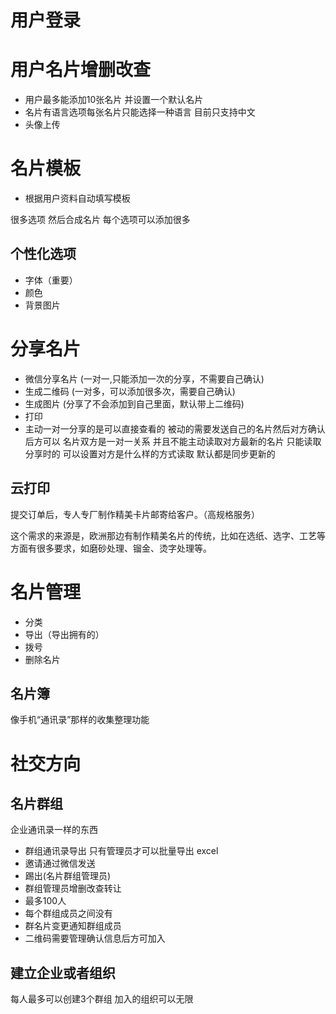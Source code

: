 # 用户登录

# 用户名片增删改查
* 用户最多能添加10张名片 并设置一个默认名片
* 名片有语言选项每张名片只能选择一种语言 目前只支持中文
* 头像上传

# 名片模板
- 根据用户资料自动填写模板

很多选项  然后合成名片 每个选项可以添加很多

## 个性化选项
- 字体（重要）
- 颜色
- 背景图片

# 分享名片
* 微信分享名片 (一对一,只能添加一次的分享，不需要自己确认)
* 生成二维码   (一对多，可以添加很多次，需要自己确认)
* 生成图片 (分享了不会添加到自己里面，默认带上二维码)
* 打印
* 主动一对一分享的是可以直接查看的 被动的需要发送自己的名片然后对方确认后方可以
名片双方是一对一关系 并且不能主动读取对方最新的名片 只能读取分享时的
可以设置对方是什么样的方式读取  默认都是同步更新的

## 云打印
提交订单后，专人专厂制作精美卡片邮寄给客户。（高规格服务）

这个需求的来源是，欧洲那边有制作精美名片的传统，比如在选纸、选字、工艺等方面有很多要求，如磨砂处理、镏金、烫字处理等。

# 名片管理
* 分类
* 导出（导出拥有的）
* 拨号
* 删除名片

## 名片簿
像手机“通讯录”那样的收集整理功能

# 社交方向
## 名片群组
 企业通讯录一样的东西
 * 群组通讯录导出 只有管理员才可以批量导出 excel
 * 邀请通过微信发送
 * 踢出(名片群组管理员)
 * 群组管理员增删改查转让
 * 最多100人
 * 每个群组成员之间没有
 * 群名片变更通知群组成员
 * 二维码需要管理确认信息后方可加入

## 建立企业或者组织
每人最多可以创建3个群组
加入的组织可以无限

